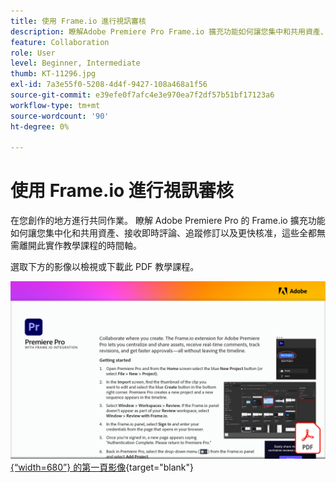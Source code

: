 ```yaml
---
title: 使用 Frame.io 進行視訊審核
description: 瞭解Adobe Premiere Pro Frame.io 擴充功能如何讓您集中和共用資產、接收即時評論、追蹤修訂，以及更快核准，這一切都無需離開時程表
feature: Collaboration
role: User
level: Beginner, Intermediate
thumb: KT-11296.jpg
exl-id: 7a3e55f0-5208-4d4f-9427-108a468a1f56
source-git-commit: e39efe0f7afc4e3e970ea7f2df57b51bf17123a6
workflow-type: tm+mt
source-wordcount: '90'
ht-degree: 0%

---
```


# 使用 Frame.io 進行視訊審核

在您創作的地方進行共同作業。 瞭解 Adobe Premiere Pro 的 Frame.io 擴充功能如何讓您集中化和共用資產、接收即時評論、追蹤修訂以及更快核准，這些全都無需離開此實作教學課程的時間軸。

選取下方的影像以檢視或下載此 PDF 教學課程。

[![教學課程](assets/Videoreviewwithframe.png){“width=680”} 的第一頁影像](assets/Video-review-with-Frame.io.pdf){target="blank"}
